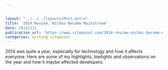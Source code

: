 ```yaml
---


layout: "../../../layouts/Post.astro"
title: '2014 Review, Niches-Become Mainstream'
date: 20141211
publication_url: 'https://www.sitepoint.com/2014-review-niches-become-mainstream/'
categories: writing sitepoint
---
```


2014 was quite a year, especially for technology and how it affects everyone. Here are some of my highlights, lowlights and observations on the year and how it maybe affected developers.
